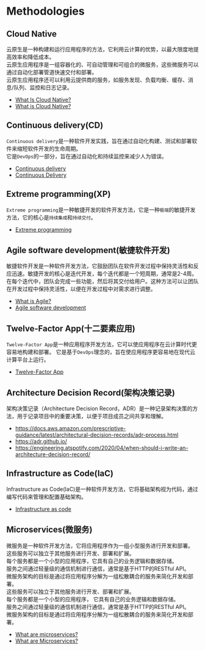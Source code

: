 # Methodologies





## Cloud Native

云原生是一种构建和运行应用程序的方法，它利用云计算的优势，以最大限度地提高效率和降低成本。<br/>
云原生应用程序是一组容器化的、可自动管理和可组合的微服务，这些微服务可以通过自动化部署管道快速交付和部署。<br/>
云原生应用程序还可以利用云提供商的服务，如服务发现、负载均衡、缓存、消息/队列、监控和日志记录。

- [What Is Cloud Native?](https://aws.amazon.com/what-is/cloud-native/)
- [What is Cloud Native?](https://learn.microsoft.com/en-us/dotnet/architecture/cloud-native/definition)

## Continuous delivery(CD)

`Continuous delivery`是一种软件开发实践，旨在通过自动化构建、测试和部署软件来缩短软件开发的生命周期。<br/>
它是`DevOps`的一部分，旨在通过自动化和持续监控来减少人为错误。

- [Continuous delivery](https://en.wikipedia.org/wiki/Continuous_delivery)
- [Continuous Delivery](https://www.atlassian.com/continuous-delivery/principles/continuous-integration-vs-delivery-vs-deployment)

## Extreme programming(XP)

`Extreme programming`是一种敏捷开发的软件开发方法，它是一种`极端`的敏捷开发方法，它的核心是`持续集成`和`持续交付`。

- [Extreme programming](https://en.wikipedia.org/wiki/Extreme_programming)

## Agile software development(敏捷软件开发)

敏捷软件开发是一种软件开发方法，它鼓励团队在软件开发过程中保持灵活性和反应迅速。敏捷开发的核心是迭代开发，每个迭代都是一个短周期，通常是2-4周。在每个迭代中，团队会完成一些功能，然后将其交付给用户。这种方法可以让团队在开发过程中保持灵活性，以便在开发过程中对需求进行调整。

- [What is Agile?](https://www.atlassian.com/agile)
- [Agile software development](https://en.wikipedia.org/wiki/Agile_software_development)

## Twelve-Factor App(十二要素应用)

`Twelve-Factor App`是一种应用程序开发方法，它可以使应用程序在云计算时代更容易地构建和部署。
它是基于`DevOps`理念的，旨在使应用程序更容易地在现代云计算平台上运行。

- [Twelve-Factor App](https://12factor.net/)

## Architecture Decision Record(架构决策记录)

架构决策记录（Architecture Decision Record，ADR）是一种记录架构决策的方法，用于记录项目中的重要决策，以便于项目成员之间共享和理解。


- https://docs.aws.amazon.com/prescriptive-guidance/latest/architectural-decision-records/adr-process.html
- https://adr.github.io/
- https://engineering.atspotify.com/2020/04/when-should-i-write-an-architecture-decision-record/

## Infrastructure as Code(IaC)

Infrastructure as Code(IaC)是一种软件开发方法，它将基础架构视为代码，通过编写代码来管理和配置基础架构。

- [Infrastructure as code](https://en.wikipedia.org/wiki/Infrastructure_as_code)

## Microservices(微服务)

微服务是一种软件开发方法，它将应用程序作为一组小型服务进行开发和部署。<br/>
这些服务可以独立于其他服务进行开发、部署和扩展。<br/>
每个服务都是一个小型的应用程序，它具有自己的业务逻辑和数据存储。<br/>
服务之间通过轻量级的通信机制进行通信，通常是基于HTTP的RESTful API。<br/>
微服务架构的目标是通过将应用程序分解为一组松散耦合的服务来简化开发和部署。<br/>
这些服务可以独立于其他服务进行开发、部署和扩展。<br/>
每个服务都是一个小型的应用程序， 它具有自己的业务逻辑和数据存储。<br/>
服务之间通过轻量级的通信机制进行通信，通常是基于HTTP的RESTful API。<br/>
微服务架构的目标是通过将应用程序分解为一组松散耦合的服务来简化开发和部署。

- [What are microservices?](https://microservices.io/)
- [What are Microservices?](https://aws.amazon.com/microservices/)